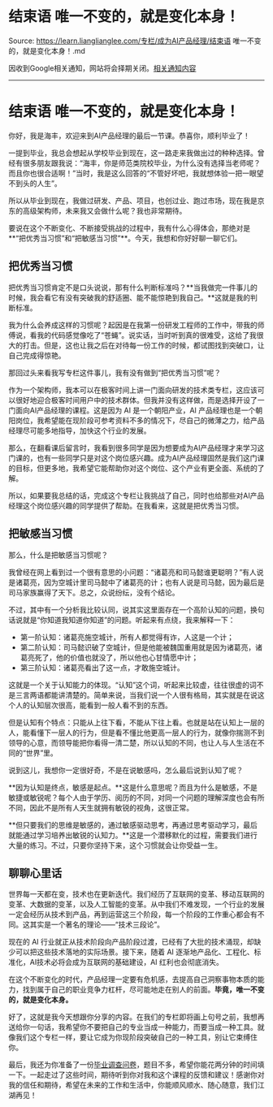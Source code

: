 # 结束语 唯一不变的，就是变化本身！ 

Source: https://learn.lianglianglee.com/专栏/成为AI产品经理/结束语 唯一不变的，就是变化本身！.md

因收到Google相关通知，网站将会择期关闭。[相关通知内容](https://lumendatabase.org/notices/44265620)

---

# 结束语 唯一不变的，就是变化本身！

你好，我是海丰，欢迎来到AI产品经理的最后一节课。恭喜你，顺利毕业了！

一提到毕业，我总会想起从学校毕业到现在，这一路走来我做出过的种种选择。曾经有很多朋友跟我说：“海丰，你是师范类院校毕业，为什么没有选择当老师呢？而且你也很合适啊！”当时，我是这么回答的“不管好坏吧，我就想体验一把一眼望不到头的人生”。

所以从毕业到现在，我做过研发、产品、项目，也创过业、跑过市场，现在我是京东的高级架构师，未来我又会做什么呢？我也非常期待。

要说在这个不断变化、不断接受挑战的过程中，我有什么心得体会，那绝对是**“把优秀当习惯”和“把敏感当习惯”**。今天，我想和你好好聊一聊它们。

## 把优秀当习惯

把优秀当习惯肯定不是口头说说，那有什么判断标准吗？**当我做完一件事儿的时候，我会看它有没有突破我的舒适圈、能不能惊艳到我自己。**这就是我的判断标准。

我为什么会养成这样的习惯呢？起因是在我第一份研发工程师的工作中，带我的师傅说，看我的代码感觉像吃了“苍蝇”。说实话，当时听到真的很难受，这给了我很大的打击。但是，这也让我之后在对待每一份工作的时候，都试图找到突破口，让自己完成得惊艳。

那回过头来看我写专栏这件事儿，我有没有做到“把优秀当习惯”呢？

作为一个架构师，我本可以在极客时间上讲一门面向研发的技术类专栏，这应该可以很好地迎合极客时间用户中的技术群体。但我并没有这样做，而是选择开设了一门面向AI产品经理的课程。这是因为 AI 是一个朝阳产业，AI 产品经理也是一个朝阳岗位，我希望能在现阶段可参考资料不多的情况下，尽自己的微薄之力，给产品经理尽可能多地指导，加快这个行业的发展。

那么，在翻看课后留言时，我看到很多同学是因为想要成为AI产品经理才来学习这门课的，也有一些同学只是对这个岗位感兴趣。成为AI产品经理固然是我们这门课的目标，但更多地，我希望它能帮助你对这个岗位、这个产业有更全面、系统的了解。

所以，如果要我总结的话，完成这个专栏让我挑战了自己，同时也给那些对AI产品经理这个岗位感兴趣的同学提供了帮助。在我看来，这就是把优秀当习惯。

## 把敏感当习惯

那么，什么是把敏感当习惯呢？

我曾经在网上看到过一个很有意思的小问题：“诸葛亮和司马懿谁更聪明？”有人说是诸葛亮，因为空城计里司马懿中了诸葛亮的计；也有人说是司马懿，因为最后是司马家族赢得了天下。总之，众说纷纭，没有个结论。

不过，其中有一个分析我比较认同，说其实这里面存在一个高阶认知的问题，换句话说就是“你知道我知道你知道”的问题。听起来有点绕，我来解释一下：

* 第一阶认知：诸葛亮施空城计，所有人都觉得有诈，人这是一个计；
* 第二阶认知：司马懿识破了空城计，但是他能被魏国重用就是因为诸葛亮，诸葛亮死了，他的价值也就没了，所以他也心甘情愿中计；
* 第三阶认知：诸葛亮看出了这一点，才敢施空城计。

这就是一个关于认知能力的体现。“认知”这个词，听起来比较虚，往往很虚的词不是三言两语都能讲清楚的。简单来说，当我们说一个人很有格局，其实就是在说这个人的认知层次很高，能看到一般人看不到的东西。

但是认知有个特点：只能从上往下看，不能从下往上看。也就是站在认知上一层的人，能看懂下一层人的行为，但是看不懂比他更高一层人的行为，就像你揣测不到领导的心意，而领导能把你看得一清二楚，所以认知的不同，也让人与人生活在不同的“世界”里。

说到这儿，我想你一定很好奇，不是在说敏感吗，怎么最后说到认知了呢？

**因为认知是终点，敏感是起点。**这是什么意思呢？而且为什么是敏感，不是敏捷或敏锐呢？每个人由于学历、阅历的不同，对同一个问题的理解深度也会有所不同，因此不是所有人天生就拥有敏锐的视角，这很正常。

**但只要我们的思维是敏感的，通过敏感驱动思考，再通过思考驱动学习，最后就能通过学习培养出敏锐的认知力。**这是一个潜移默化的过程，需要我们进行大量的练习。不过，只要你坚持下来，这个习惯就会让你受益一生。

## 聊聊心里话

世界每一天都在变，技术也在更新迭代。我们经历了互联网的变革、移动互联网的变革、大数据的变革，以及人工智能的变革。从中我们不难发现，一个行业的发展一定会经历从技术到产品，再到运营这三个阶段，每一个阶段的工作重心都会有不同。这其实是一个著名的理论——“技术三段论”。

现在的 AI 行业就正从技术阶段向产品阶段过渡，已经有了大批的技术涌现，却缺少可以把这些技术落地的实际场景。接下来，随着 AI 逐渐地产品化、工程化、标准化，AI技术必将会成为互联网的基础建设，AI 红利也会彻底消失。

在这个不断变化的时代，产品经理一定要有危机感，去提高自己洞察事物本质的能力，找到属于自己的职业竞争力杠杆，尽可能地走在别人的前面。**毕竟，唯一不变的，就是变化本身。**

好了，这就是我今天想跟你分享的内容。在我们的专栏即将画上句号之前，我想再送给你一句话，我希望你不要把自己的专业当成一种能力，而要当成一种工具。就像我们这个专栏一样，要让它成为你现阶段突破自己的一种工具，别让它束缚住你。

最后，我还为你准备了一份[毕业调查问卷]((https://jinshuju.net/f/kPvfV2))，题目不多，希望你能花两分钟的时间填一下。一起走过了这些时间，期待听到你对我和这个课程的反馈和建议！感谢你对我的信任和期待，希望在未来的工作和生活中，你能顺风顺水、随心随意，我们江湖再见！